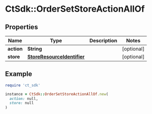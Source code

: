 # CtSdk::OrderSetStoreActionAllOf

## Properties

| Name | Type | Description | Notes |
| ---- | ---- | ----------- | ----- |
| **action** | **String** |  | [optional] |
| **store** | [**StoreResourceIdentifier**](StoreResourceIdentifier.md) |  | [optional] |

## Example

```ruby
require 'ct_sdk'

instance = CtSdk::OrderSetStoreActionAllOf.new(
  action: null,
  store: null
)
```

